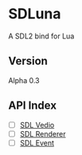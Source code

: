 # SDLuna
A SDL2 bind for Lua

## Version
Alpha 0.3

## API Index
 - [ ] [SDL Vedio]()
 - [ ] [SDL Renderer]()
 - [ ] [SDL Event]()